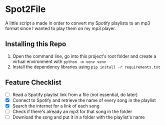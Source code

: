 # Spot2File

A little script a made in order to convert my Spotify playlists to an mp3 format since I wanted to play them on my mp3 player.

## Installing this Repo

1. Open the command line, go into this project's root folder and create a virtual environment with `python -m venv venv`
2. Install the dependency libraries using `pip install -r requirements.txt`

## Feature Checklist

- [ ] Read a Spotify playlist link from a file (not essential, do later)
- [x] Connect to Spotify and retrieve the name of every song in the playlist
- [x] Search the internet for a link of each song
- [ ] Check if there's already an mp3 for that song in the folder
- [ ] Download the song and put it in a folder with the playlist's name
